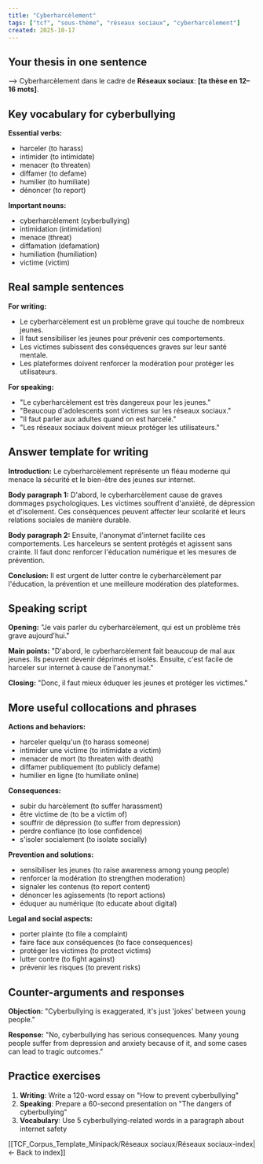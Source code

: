 ```yaml
---
title: "Cyberharcèlement"
tags: ["tcf", "sous-thème", "réseaux sociaux", "cyberharcèlement"]
created: 2025-10-17
---
```


## Your thesis in one sentence
⟶ Cyberharcèlement dans le cadre de **Réseaux sociaux**: __[ta thèse en 12–16 mots]__.

## Key vocabulary for cyberbullying

**Essential verbs:**
- harceler (to harass)
- intimider (to intimidate)
- menacer (to threaten)
- diffamer (to defame)
- humilier (to humiliate)
- dénoncer (to report)

**Important nouns:**
- cyberharcèlement (cyberbullying)
- intimidation (intimidation)
- menace (threat)
- diffamation (defamation)
- humiliation (humiliation)
- victime (victim)

## Real sample sentences

**For writing:**
- Le cyberharcèlement est un problème grave qui touche de nombreux jeunes.
- Il faut sensibiliser les jeunes pour prévenir ces comportements.
- Les victimes subissent des conséquences graves sur leur santé mentale.
- Les plateformes doivent renforcer la modération pour protéger les utilisateurs.

**For speaking:**
- "Le cyberharcèlement est très dangereux pour les jeunes."
- "Beaucoup d'adolescents sont victimes sur les réseaux sociaux."
- "Il faut parler aux adultes quand on est harcelé."
- "Les réseaux sociaux doivent mieux protéger les utilisateurs."

## Answer template for writing

**Introduction:**
Le cyberharcèlement représente un fléau moderne qui menace la sécurité et le bien-être des jeunes sur internet.

**Body paragraph 1:**
D'abord, le cyberharcèlement cause de graves dommages psychologiques. Les victimes souffrent d'anxiété, de dépression et d'isolement. Ces conséquences peuvent affecter leur scolarité et leurs relations sociales de manière durable.

**Body paragraph 2:**
Ensuite, l'anonymat d'internet facilite ces comportements. Les harceleurs se sentent protégés et agissent sans crainte. Il faut donc renforcer l'éducation numérique et les mesures de prévention.

**Conclusion:**
Il est urgent de lutter contre le cyberharcèlement par l'éducation, la prévention et une meilleure modération des plateformes.

## Speaking script

**Opening:**
"Je vais parler du cyberharcèlement, qui est un problème très grave aujourd'hui."

**Main points:**
"D'abord, le cyberharcèlement fait beaucoup de mal aux jeunes. Ils peuvent devenir déprimés et isolés. Ensuite, c'est facile de harceler sur internet à cause de l'anonymat."

**Closing:**
"Donc, il faut mieux éduquer les jeunes et protéger les victimes."

## More useful collocations and phrases

**Actions and behaviors:**
- harceler quelqu'un (to harass someone)
- intimider une victime (to intimidate a victim)
- menacer de mort (to threaten with death)
- diffamer publiquement (to publicly defame)
- humilier en ligne (to humiliate online)

**Consequences:**
- subir du harcèlement (to suffer harassment)
- être victime de (to be a victim of)
- souffrir de dépression (to suffer from depression)
- perdre confiance (to lose confidence)
- s'isoler socialement (to isolate socially)

**Prevention and solutions:**
- sensibiliser les jeunes (to raise awareness among young people)
- renforcer la modération (to strengthen moderation)
- signaler les contenus (to report content)
- dénoncer les agissements (to report actions)
- éduquer au numérique (to educate about digital)

**Legal and social aspects:**
- porter plainte (to file a complaint)
- faire face aux conséquences (to face consequences)
- protéger les victimes (to protect victims)
- lutter contre (to fight against)
- prévenir les risques (to prevent risks)

## Counter-arguments and responses

**Objection:** "Cyberbullying is exaggerated, it's just 'jokes' between young people."

**Response:** "No, cyberbullying has serious consequences. Many young people suffer from depression and anxiety because of it, and some cases can lead to tragic outcomes."

## Practice exercises

1. **Writing**: Write a 120-word essay on "How to prevent cyberbullying"
2. **Speaking**: Prepare a 60-second presentation on "The dangers of cyberbullying"
3. **Vocabulary**: Use 5 cyberbullying-related words in a paragraph about internet safety

[[TCF_Corpus_Template_Minipack/Réseaux sociaux/Réseaux sociaux-index|← Back to index]]
